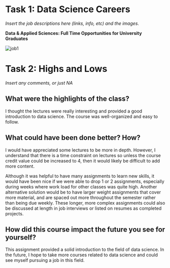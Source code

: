 # Task 1: Data Science Careers

*Insert the job descriptions here (links, info, etc) and the images.*

**Data & Applied Sciences: Full Time Opportunities for University Graduates**

![job1](./images/image1)





# Task 2: Highs and Lows

*Insert any comments, or just NA*

## What were the highlights of the class?

I thought the lectures were really interesting and provided a good introduction to data science.  The course was well-organized and easy to follow.

## What could have been done better? How?

I would have appreciated some lectures to be more in depth.  However, I understand that there is a time constraint on lectures so unless the course credit value could be increased to 4, then it would likely be difficult to add more content.  

Although it was helpful to have many assignments to learn new skills, it would have been nice if we were able to drop 1 or 2 assignments, especially during weeks where work load for other classes was quite high.  Another alternative solution would be to have larger weight assignments that cover more material, and are spaced out more throughout the semester rather than being due weekly.  These longer, more complex assignments could also be discussed at length in job interviews or listed on resumes as completed projects.

## How did this course impact the future you see for yourself?

This assignment provided a solid introduction to the field of data science.  In the future, I hope to take more courses related to data science and could see myself pursuing a job in this field.

